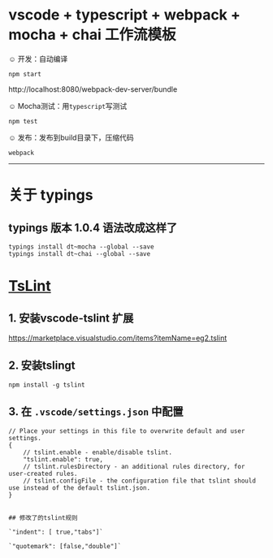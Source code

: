 # vscode + typescript + webpack + mocha + chai 工作流模板 



:relaxed: 开发：自动编译

`npm start`

http://localhost:8080/webpack-dev-server/bundle

:relaxed: Mocha测试：用`typescript`写测试

`npm test`


:relaxed: 发布：发布到build目录下，压缩代码

`webpack`

---

# 关于 typings 

## typings 版本 1.0.4 语法改成这样了

    typings install dt~mocha --global --save
    typings install dt~chai --global --save    

# [TsLint](http://palantir.github.io/tslint/)

## 1. 安装vscode-tslint 扩展

https://marketplace.visualstudio.com/items?itemName=eg2.tslint

## 2. 安装tslingt

`npm install -g tslint`

## 3. 在 `.vscode/settings.json` 中配置

```
// Place your settings in this file to overwrite default and user settings.
{
    // tslint.enable - enable/disable tslint.
    "tslint.enable": true,
    // tslint.rulesDirectory - an additional rules directory, for user-created rules.
    // tslint.configFile - the configuration file that tslint should use instead of the default tslint.json.
}


## 修改了的tslint规则

`"indent": [ true,"tabs"]`
            
`"quotemark": [false,"double"]`

